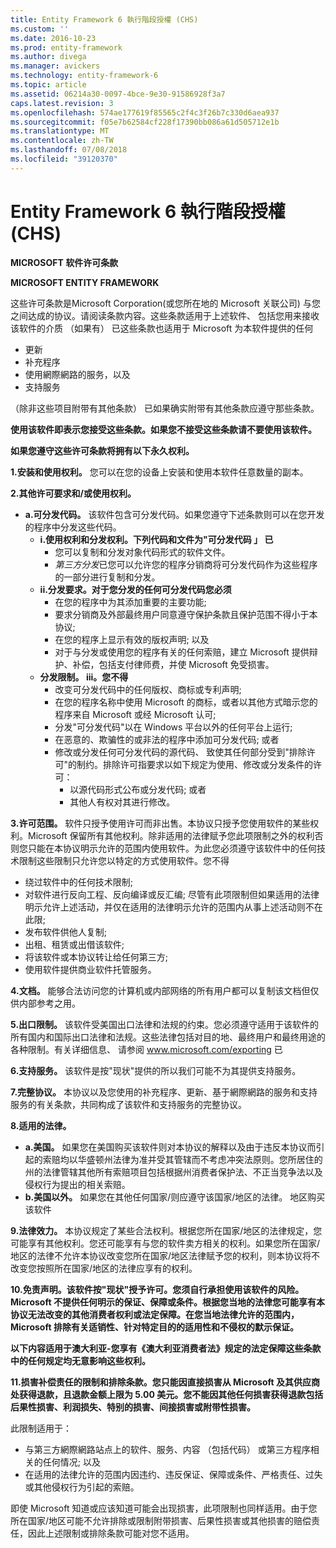 ```yaml
---
title: Entity Framework 6 執行階段授權 (CHS)
ms.custom: ''
ms.date: 2016-10-23
ms.prod: entity-framework
ms.author: divega
ms.manager: avickers
ms.technology: entity-framework-6
ms.topic: article
ms.assetid: 06214a30-0097-4bce-9e30-91586928f3a7
caps.latest.revision: 3
ms.openlocfilehash: 574ae177619f85565c2f4c3f26b7c330d6aea937
ms.sourcegitcommit: f05e7b62584cf228f17390bb086a61d505712e1b
ms.translationtype: MT
ms.contentlocale: zh-TW
ms.lasthandoff: 07/08/2018
ms.locfileid: "39120370"
---
```

# <a name="entity-framework-6-runtime-license-chs"></a>Entity Framework 6 執行階段授權 (CHS)
**MICROSOFT 软件许可条款**

**MICROSOFT ENTITY FRAMEWORK**

这些许可条款是Microsoft Corporation(或您所在地的 Microsoft 关联公司) 与您之间达成的协议。请阅读条款内容。这些条款适用于上述软件、 包括您用来接收该软件的介质 （如果有） 已这些条款也适用于 Microsoft 为本软件提供的任何

-   更新
-   补充程序
-   使用網際網路的服务，以及
-   支持服务

（除非这些项目附带有其他条款） 已如果确实附带有其他条款应遵守那些条款。

**使用该软件即表示您接受这些条款。如果您不接受这些条款请不要使用该软件。**

**如果您遵守这些许可条款将拥有以下永久权利。**

**1.安装和使用权利。** 您可以在您的设备上安装和使用本软件任意数量的副本。

**2.其他许可要求和/或使用权利。**

-   **a.可分发代码。** 该软件包含可分发代码。如果您遵守下述条款则可以在您开发的程序中分发这些代码。
    -   **i.使用权利和分发权利。下列代码和文件为"可分发代码 」 已**
        -   您可以复制和分发对象代码形式的软件文件。
        -   *第三方分发*已您可以允许您的程序分销商将可分发代码作为这些程序的一部分进行复制和分发。
    -   **ii.分发要求。对于您分发的任何可分发代码您必须**
        -   在您的程序中为其添加重要的主要功能;
        -   要求分销商及外部最终用户同意遵守保护条款且保护范围不得小于本协议;
        -   在您的程序上显示有效的版权声明; 以及
        -   对于与分发或使用您的程序有关的任何索赔，建立 Microsoft 提供辩护、补偿，包括支付律师费，并使 Microsoft 免受损害。
    -   **分发限制。 iii。您不得**
        -   改变可分发代码中的任何版权、商标或专利声明;
        -   在您的程序名称中使用 Microsoft 的商标，或者以其他方式暗示您的程序来自 Microsoft 或经 Microsoft 认可;
        -   分发"可分发代码"以在 Windows 平台以外的任何平台上运行;
        -   在恶意的、欺骗性的或非法的程序中添加可分发代码; 或者
        -   修改或分发任何可分发代码的源代码、 致使其任何部分受到"排除许可"的制约。排除许可指要求以如下规定为使用、修改或分发条件的许可：
            -   以源代码形式公布或分发代码; 或者
            -   其他人有权对其进行修改。

**3.许可范围。** 软件只授予使用许可而非出售。本协议只授予您使用软件的某些权利。Microsoft 保留所有其他权利。除非适用的法律赋予您此项限制之外的权利否则您只能在本协议明示允许的范围内使用软件。为此您必须遵守该软件中的任何技术限制这些限制只允许您以特定的方式使用软件。您不得

-   绕过软件中的任何技术限制;
-   对软件进行反向工程、反向编译或反汇编; 尽管有此项限制但如果适用的法律明示允许上述活动，并仅在适用的法律明示允许的范围内从事上述活动则不在此限;
-   发布软件供他人复制;
-   出租、租赁或出借该软件;
-   将该软件或本协议转让给任何第三方;
-   使用软件提供商业软件托管服务。

**4.文档。** 能够合法访问您的计算机或内部网络的所有用户都可以复制该文档但仅供内部参考之用。

**5.出口限制。** 该软件受美国出口法律和法规的约束。您必须遵守适用于该软件的所有国内和国际出口法律和法规。这些法律包括对目的地、最终用户和最终用途的各种限制。有关详细信息、 请参阅 www.microsoft.com/exporting 已

**6.支持服务。** 该软件是按"现状"提供的所以我们可能不为其提供支持服务。

**7.完整协议。** 本协议以及您使用的补充程序、更新、基于網際網路的服务和支持服务的有关条款，共同构成了该软件和支持服务的完整协议。

**8.适用的法律。**

-   **a.美国。** 如果您在美国购买该软件则对本协议的解释以及由于违反本协议而引起的索赔均以华盛顿州法律为准并受其管辖而不考虑冲突法原则。您所居住的州的法律管辖其他所有索赔项目包括根据州消费者保护法、不正当竞争法以及侵权行为提出的相关索赔。
-   **b.美国以外。** 如果您在其他任何国家/则应遵守该国家/地区的法律。 地区购买该软件

**9.法律效力。** 本协议规定了某些合法权利。根据您所在国家/地区的法律规定，您可能享有其他权利。您还可能享有与您的软件卖方相关的权利。如果您所在国家/地区的法律不允许本协议改变您所在国家/地区法律赋予您的权利，则本协议将不改变您按照所在国家/地区的法律应享有的权利。

**10.免责声明。该软件按"现状"授予许可。您须自行承担使用该软件的风险。Microsoft 不提供任何明示的保证、保障或条件。根据您当地的法律您可能享有本协议无法改变的其他消费者权利或法定保障。在您当地法律允许的范围内，Microsoft 排除有关适销性、针对特定目的的适用性和不侵权的默示保证。**

**以下内容适用于澳大利亚-您享有《澳大利亚消费者法》规定的法定保障这些条款中的任何规定均无意影响这些权利。**

**11.损害补偿责任的限制和排除条款。您只能因直接损害从 Microsoft 及其供应商处获得退款，且退款金额上限为 5.00 美元。您不能因其他任何损害获得退款包括后果性损害、利润损失、特别的损害、间接损害或附带性损害。**

此限制适用于：

-   与第三方網際網路站点上的软件、服务、内容 （包括代码） 或第三方程序相关的任何情况; 以及
-   在适用的法律允许的范围内因违约、违反保证、保障或条件、严格责任、过失或其他侵权行为引起的索赔。

即使 Microsoft 知道或应该知道可能会出现损害，此项限制也同样适用。由于您所在国家/地区可能不允许排除或限制附带损害、后果性损害或其他损害的赔偿责任，因此上述限制或排除条款可能对您不适用。
